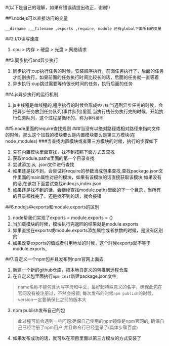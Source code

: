 #(以下是自己的理解，如果有错误请提出改正，谢谢!)

##1.nodejs可以直接访问的变量
```
__dirname ,__filename ,exports ,require, module 还有global下面所有的变量
```
##2.I/O读写速度
1. cpu > 内存 > 硬盘 > 光盘 > 网络请求

##3.同步执行and异步执行
1. 同步执行:cup执行任务的时候，安装顺序执行，前面任务执行了，后面的任务才能别执行，如果前面的任务执行时间比较长的话，后面的任务就一直等着
2. 异步执行:cup跳过需要等待很长时间的任务，执行后面的任务

##4.js异步执行的运行机制
1. js主线程是单线程的,程序执行的时候会形成`执行栈`,当遇到异步任务的时候，会把异步任务放到任务队列(事件队列)里面,当执行栈任务执行完的时候，开始执行任务队列，这个过程是循环的，称为`事件循环`

##5.node里面的require查找规则
###当没有以绝对路径或相对路径来指向文件的时候，那么这个加载的模块要么是内置模块要么是第三方模块(在node_modules)
###当查找内置模块或者第三方模块的时候，执行的步骤如下
1. 先在内置模块里面查找，找不到按照下面方式去查找
2. 获取module.paths里面的第一个目录查找
3. 尝试添加.js, .json文件进行查找
4. 如果还是找不到，会尝试将require的参数当成包来查找,查找package.json文件里面的main属性对应的模块，如果有该模块的话直接获取该模块;如果没有的话,在该包下面尝试查找index.js,index.json
5. 如果还是找不到的话，会继续查找module.paths里面的下一个目录，当所有的目录都找完了，还是找不到的话，就会报错

##6.nodejs中exports和module.exports的区别
1. node帮我们实现了exports = module.exports = {}
2. 当加载模块的时候，模块执行完返回的结果就是module.exports
3. 如果直接在exports或module.exports添加属性或者参数的时候，是没有区别的
4. 如果改变exports的值或者引用地址的时候，这个时候exports就不等于module.exports,

##7.自定义一个npm包并且发布到npm官网上面去
1. 新建一个新的github仓库，把本地自定义的包推到远程仓库
2. 在自定义包里面执行`npm init`新建package.json文件;
> name名称不能包含大写字母和中文，最好起特殊意义的名字，确保此包在官网没有被注册过，不然会报错; 每次发布的时候`npm publish`的时候，version一定要确保比之前的版本大
3. npm publish发布自己的包
> 此过程可能会遇到一些问题:确保自己使用的npm镜像是npm官网的; 确保自己已经注册了npm用户,并且命令行已经登录了(具体步骤百度)
4. 如果发布成功的话，就可以在项目里面以第三方模块的方式安装了



















